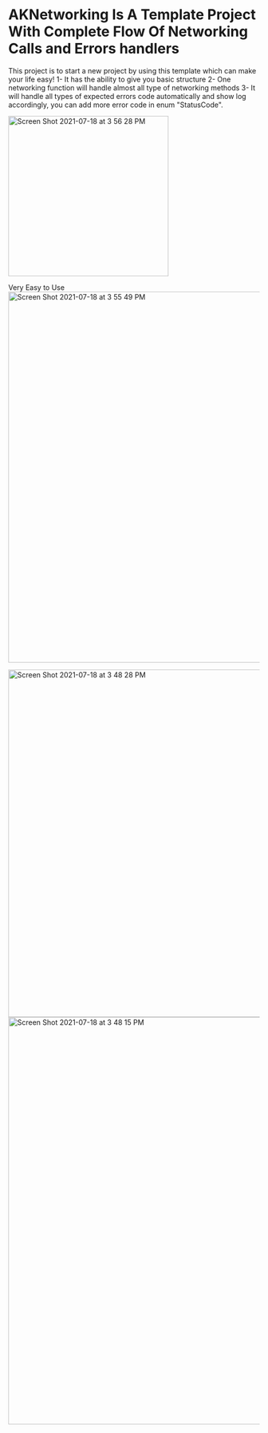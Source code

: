 # AKNetworking Is A Template Project With Complete Flow Of Networking Calls and Errors handlers
This project is to start a new project by using this template which can make your life easy!
1- It has the ability to give you basic structure 
2- One networking function will handle almost all type of networking methods
3- It will handle all types of expected errors code automatically and show log accordingly, you can add more error code in enum "StatusCode".

<img width="321" alt="Screen Shot 2021-07-18 at 3 56 28 PM" src="https://user-images.githubusercontent.com/3097513/126064941-f4e82ee9-e856-441f-a85c-d2f91de8ad39.png">

Very Easy to Use
<img width="743" alt="Screen Shot 2021-07-18 at 3 55 49 PM" src="https://user-images.githubusercontent.com/3097513/126064944-28c5d596-c8d2-40b6-bb32-656c6d50eb55.png">

<img width="696" alt="Screen Shot 2021-07-18 at 3 48 28 PM" src="https://user-images.githubusercontent.com/3097513/126064945-2af85494-656a-44a5-a7be-099c2e64a116.png">

<img width="816" alt="Screen Shot 2021-07-18 at 3 48 15 PM" src="https://user-images.githubusercontent.com/3097513/126064947-d201df49-4a49-49ea-83a0-35ae3a28eeb3.png">
